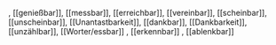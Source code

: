 , [[genießbar]], [[messbar]], [[erreichbar]], [[vereinbar]], [[scheinbar]], [[unscheinbar]], [[Unantastbarkeit]], [[dankbar]], [[Dankbarkeit]], [[unzählbar]], [[Worter/essbar]]
, [[erkennbar]]
, [[ablenkbar]]